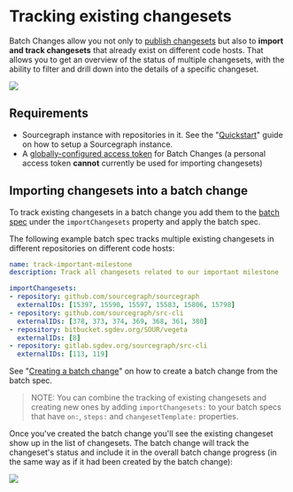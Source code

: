 # Tracking existing changesets

Batch Changes allow you not only to [publish changesets](publishing_changesets.md) but also to **import and track changesets** that already exist on different code hosts. That allows you to get an overview of the status of multiple changesets, with the ability to filter and drill down into the details of a specific changeset.

<img src="https://sourcegraphstatic.com/docs/images/batch_changes/tracking_existing_changesets_overview.png" class="screenshot center">

## Requirements

- Sourcegraph instance with repositories in it. See the "[Quickstart](../../index.md#quick-install)" guide on how to setup a Sourcegraph instance.
- A [globally-configured access token](../how-tos/configuring_credentials.md#global-service-account) for Batch Changes (a personal access token **cannot** currently be used for importing changesets)

## Importing changesets into a batch change

To track existing changesets in a batch change you add them to the [batch spec](../explanations/introduction_to_batch_changes.md#batch-spec) under the `importChangesets` property and apply the batch spec.

The following example batch spec tracks multiple existing changesets in different repositories on different code hosts:

```yaml
name: track-important-milestone
description: Track all changesets related to our important milestone

importChangesets:
- repository: github.com/sourcegraph/sourcegraph
  externalIDs: [15397, 15590, 15597, 15583, 15806, 15798]
- repository: github.com/sourcegraph/src-cli
  externalIDs: [378, 373, 374, 369, 368, 361, 380]
- repository: bitbucket.sgdev.org/SOUR/vegeta
  externalIDs: [8]
- repository: gitlab.sgdev.org/sourcegraph/src-cli
  externalIDs: [113, 119]
```

See "[Creating a batch change](creating_a_batch_change.md)" on how to create a batch change from the batch spec.

> NOTE: You can combine the tracking of existing changesets and creating new ones by adding `importChangesets:` to your batch specs that have `on:`, `steps:` and `changesetTemplate:` properties.

Once you've created the batch change you'll see the existing changeset show up in the list of changesets. The batch change will track the changeset's status and include it in the overall batch change progress (in the same way as if it had been created by the batch change):

<img src="https://sourcegraphstatic.com/docs/images/batch_changes/tracking_existing_changesets_burndown_chart.png" class="screenshot center">
